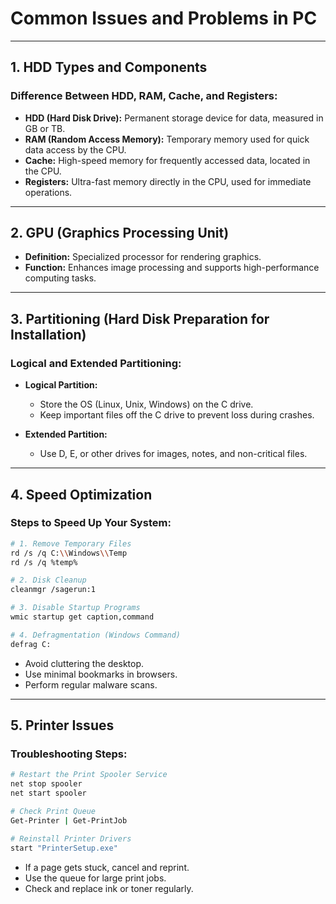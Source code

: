 # Common Issues and Problems in PC


---

## 1. HDD Types and Components

### Difference Between HDD, RAM, Cache, and Registers:
- **HDD (Hard Disk Drive):** Permanent storage device for data, measured in GB or TB.
- **RAM (Random Access Memory):** Temporary memory used for quick data access by the CPU.
- **Cache:** High-speed memory for frequently accessed data, located in the CPU.
- **Registers:** Ultra-fast memory directly in the CPU, used for immediate operations.

---

## 2. GPU (Graphics Processing Unit)
- **Definition:** Specialized processor for rendering graphics.
- **Function:** Enhances image processing and supports high-performance computing tasks.

---

## 3. Partitioning (Hard Disk Preparation for Installation)

### Logical and Extended Partitioning:
- **Logical Partition:**
  - Store the OS (Linux, Unix, Windows) on the C drive.
  - Keep important files off the C drive to prevent loss during crashes.

- **Extended Partition:**
  - Use D, E, or other drives for images, notes, and non-critical files.

---

## 4. Speed Optimization

### Steps to Speed Up Your System:
```bash
# 1. Remove Temporary Files
rd /s /q C:\\Windows\\Temp
rd /s /q %temp%

# 2. Disk Cleanup
cleanmgr /sagerun:1

# 3. Disable Startup Programs
wmic startup get caption,command

# 4. Defragmentation (Windows Command)
defrag C:
```

- Avoid cluttering the desktop.
- Use minimal bookmarks in browsers.
- Perform regular malware scans.

---

## 5. Printer Issues

### Troubleshooting Steps:
```bash
# Restart the Print Spooler Service
net stop spooler
net start spooler

# Check Print Queue
Get-Printer | Get-PrintJob

# Reinstall Printer Drivers
start "PrinterSetup.exe"
```

- If a page gets stuck, cancel and reprint.
- Use the queue for large print jobs.
- Check and replace ink or toner regularly.
